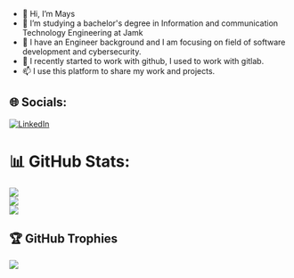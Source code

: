 - 👋 Hi, I’m Mays 
- 👀 I’m studying a bachelor's degree in Information and communication Technology Engineering at Jamk
- 🌱 I have an Engineer background  and I am focusing on field of software development and cybersecurity.
- 💞️ I recently started to work with github, I used to work with gitlab.
- 📫 I use this platform to share my work and projects.

## 🌐 Socials:
 [![LinkedIn](https://img.shields.io/badge/LinkedIn-%230077B5.svg?logo=linkedin&logoColor=white)](https://linkedin.com/in/mays-alazzawi)

 
# 📊 GitHub Stats:
![](https://github-readme-stats.vercel.app/api?username=Mays-M&theme=radical&hide_border=true&include_all_commits=true&count_private=true)<br/>
![](https://github-readme-streak-stats.herokuapp.com/?user=Mays-M&theme=radical&hide_border=true)<br/>
![](https://github-readme-stats.vercel.app/api/top-langs/?username=Mays-M&theme=radical&hide_border=true&include_all_commits=true&count_private=true&layout=compact)




 ## 🏆 GitHub Trophies
![](https://github-profile-trophy.vercel.app/?username=Mays-M&theme=discord&no-frame=false&no-bg=true&margin-w=4)


